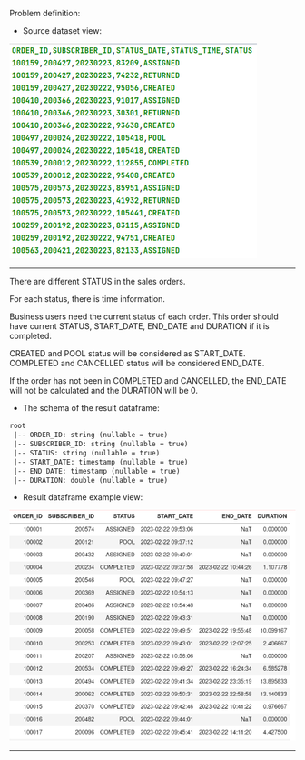Problem definition:
- Source dataset view:

![](source_data_view.png)

---

There are different STATUS in the sales orders.

For each status, there is time information.

Business users need the current status of each order. This order should have current STATUS, START_DATE, END_DATE and DURATION if it is completed.

CREATED and POOL status will be considered as START_DATE. COMPLETED and CANCELLED status will be considered END_DATE.

If the order has not been in COMPLETED and CANCELLED, the END_DATE will not be calculated and the DURATION will be 0.

- The schema of the result dataframe:
```commandline
root
 |-- ORDER_ID: string (nullable = true)
 |-- SUBSCRIBER_ID: string (nullable = true)
 |-- STATUS: string (nullable = true)
 |-- START_DATE: timestamp (nullable = true)
 |-- END_DATE: timestamp (nullable = true)
 |-- DURATION: double (nullable = true)
```

- Result dataframe example view:

![](result_df.png)

---